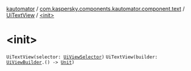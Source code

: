 [kautomator](../../index.md) / [com.kaspersky.components.kautomator.component.text](../index.md) / [UiTextView](index.md) / [&lt;init&gt;](./-init-.md)

# &lt;init&gt;

`UiTextView(selector: `[`UiViewSelector`](../../com.kaspersky.components.kautomator.component.common.builders/-ui-view-selector/index.md)`)`
`UiTextView(builder: `[`UiViewBuilder`](../../com.kaspersky.components.kautomator.component.common.builders/-ui-view-builder/index.md)`.() -> `[`Unit`](https://kotlinlang.org/api/latest/jvm/stdlib/kotlin/-unit/index.html)`)`